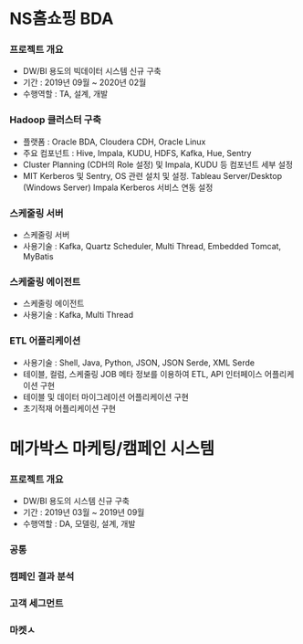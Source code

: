 # NS홈쇼핑 BDA
### 프로젝트 개요
* DW/BI 용도의 빅데이터 시스템 신규 구축
* 기간 : 2019년 09월 ~ 2020년 02월
* 수행역할 : TA, 설계, 개발
### Hadoop 클러스터 구축
* 플랫폼 : Oracle BDA, Cloudera CDH, Oracle Linux
* 주요 컴포넌트 : Hive, Impala, KUDU, HDFS, Kafka, Hue, Sentry
* Cluster Planning (CDH의 Role 설정) 및 Impala, KUDU 등 컴포넌트 세부 설정
* MIT Kerberos 및 Sentry, OS 관련 설치 및 설정. Tableau Server/Desktop (Windows Server) Impala Kerberos 서비스 연동 설정
### 스케줄링 서버
* 스케줄링 서버
* 사용기술 : Kafka, Quartz Scheduler, Multi Thread, Embedded Tomcat, MyBatis
### 스케줄링 에이전트
* 스케줄링 에이전트
* 사용기술 : Kafka, Multi Thread
### ETL 어플리케이션
* 사용기술 : Shell, Java, Python, JSON, JSON Serde, XML Serde
* 테이블, 컬럼, 스케줄링 JOB 메타 정보를 이용하여 ETL, API 인터페이스 어플리케이션 구현
* 테이블 및 데이터 마이그레이션 어플리케이션 구현
* 초기적재 어플리케이션 구현

# 메가박스 마케팅/캠페인 시스템
### 프로젝트 개요
* DW/BI 용도의 시스템 신규 구축
* 기간 : 2019년 03월 ~ 2019년 09월
* 수행역할 : DA, 모델링, 설계, 개발
### 공통
### 캠페인 결과 분석
### 고객 세그먼트
### 마켓ㅅ
